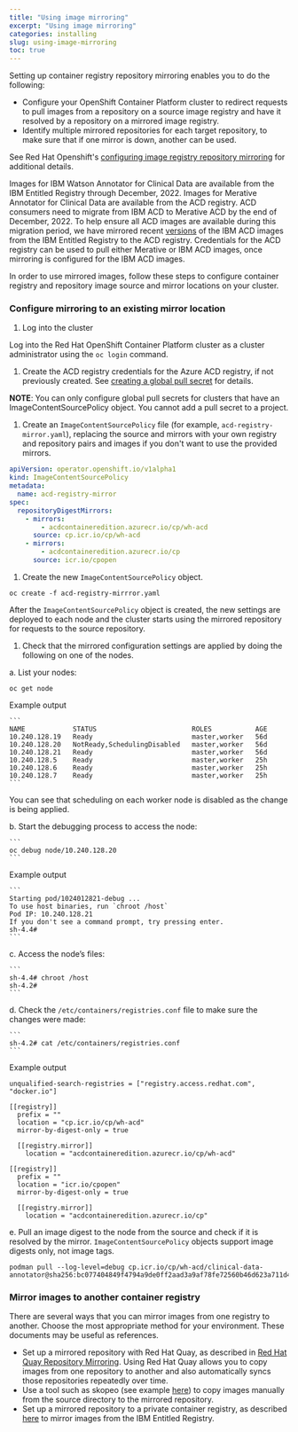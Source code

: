 ```yaml
---
title: "Using image mirroring"
excerpt: "Using image mirroring"
categories: installing
slug: using-image-mirroring
toc: true
---
```


Setting up container registry repository mirroring enables you to do the following:

- Configure your OpenShift Container Platform cluster to redirect requests to pull images from a repository on a source image registry and have it resolved by a repository on a mirrored image registry.
- Identify multiple mirrored repositories for each target repository, to make sure that if one mirror is down, another can be used.

See Red Hat Openshift's [configuring image registry repository mirroring](https://docs.openshift.com/container-platform/4.8/openshift_images/image-configuration.html#images-configuration-registry-mirror_image-configuration) for additional details.

Images for IBM Watson Annotator for Clinical Data are available from the IBM Entitled Registry through December, 2022. Images for Merative Annotator for Clinical Data are available from the ACD registry. ACD consumers need to migrate from IBM ACD to Merative ACD by the end of December, 2022. To help ensure all ACD images are available during this migration period, we have mirrored recent [versions](https://github.com/merative/acd-containers/blob/master/CHANGELOG.md#releases) of the IBM ACD images from the IBM Entitled Registry to the ACD registry. Credentials for the ACD registry can be used to pull either Merative or IBM ACD images, once mirroring is configured for the IBM ACD images.

In order to use mirrored images, follow these steps to configure container registry and repository image source and mirror locations on your cluster.

### Configure mirroring to an existing mirror location

1. Log into the cluster

  Log into the Red Hat OpenShift Container Platform cluster as a cluster administrator using the `oc login` command.

1. Create the ACD registry credentials for the Azure ACD registry, if not previously created. See [creating a global pull secret](/installing/installing/#ibm-entitled-registry-pull-secret) for details.

  **NOTE**: You can only configure global pull secrets for clusters that have an ImageContentSourcePolicy object. You cannot add a pull secret to a project.

1. Create an `ImageContentSourcePolicy` file (for example, `acd-registry-mirror.yaml`), replacing the source and mirrors with your own registry and repository pairs and images if you don't want to use the provided mirrors.

  ```yaml acd-registry-mirror.yaml
  apiVersion: operator.openshift.io/v1alpha1
  kind: ImageContentSourcePolicy
  metadata:
    name: acd-registry-mirror
  spec:
    repositoryDigestMirrors:
      - mirrors:
          - acdcontaineredition.azurecr.io/cp/wh-acd
        source: cp.icr.io/cp/wh-acd
      - mirrors:
          - acdcontaineredition.azurecr.io/cp
        source: icr.io/cpopen
  ```

1. Create the new `ImageContentSourcePolicy` object.

  ```
  oc create -f acd-registry-mirrror.yaml
  ```

  After the `ImageContentSourcePolicy` object is created, the new settings are deployed to each node and the cluster starts using the mirrored repository for requests to the source repository.

1. Check that the mirrored configuration settings are applied by doing the following on one of the nodes.

  a. List your nodes:

  ```
  oc get node
  ```

  Example output

    ```
    NAME            STATUS                        ROLES           AGE
    10.240.128.19   Ready                         master,worker   56d
    10.240.128.20   NotReady,SchedulingDisabled   master,worker   56d
    10.240.128.21   Ready                         master,worker   56d
    10.240.128.5    Ready                         master,worker   25h
    10.240.128.6    Ready                         master,worker   25h
    10.240.128.7    Ready                         master,worker   25h
    ```

  You can see that scheduling on each worker node is disabled as the change is being applied.

  b. Start the debugging process to access the node:

    ```
    oc debug node/10.240.128.20
    ```

  Example output

    ```
    Starting pod/1024012821-debug ...
    To use host binaries, run `chroot /host`
    Pod IP: 10.240.128.21
    If you don't see a command prompt, try pressing enter.
    sh-4.4#
    ```

  c. Access the node’s files:

    ```
    sh-4.4# chroot /host
    sh-4.2#
    ```

  d. Check the `/etc/containers/registries.conf` file to make sure the changes were made:

    ```
    sh-4.2# cat /etc/containers/registries.conf
    ```

  Example output

  ```
  unqualified-search-registries = ["registry.access.redhat.com", "docker.io"]

  [[registry]]
    prefix = ""
    location = "cp.icr.io/cp/wh-acd"
    mirror-by-digest-only = true

    [[registry.mirror]]
      location = "acdcontaineredition.azurecr.io/cp/wh-acd"

  [[registry]]
    prefix = ""
    location = "icr.io/cpopen"
    mirror-by-digest-only = true

    [[registry.mirror]]
      location = "acdcontaineredition.azurecr.io/cp"
  ```

  e. Pull an image digest to the node from the source and check if it is resolved by the mirror. `ImageContentSourcePolicy` objects support image digests only, not image tags.

  ```
  podman pull --log-level=debug cp.icr.io/cp/wh-acd/clinical-data-annotator@sha256:bc077404849f4794a9de0ff2aad3a9af78fe72560b46d623a711d42927e5c955
  ```

### Mirror images to another container registry

There are several ways that you can mirror images from one registry to another. Choose the most appropriate method for your environment. These documents may be useful as references.

- Set up a mirrored repository with Red Hat Quay, as described in [Red Hat Quay Repository Mirroring](https://access.redhat.com/documentation/en-us/red_hat_quay/3/html/manage_red_hat_quay/repo-mirroring-in-red-hat-quay). Using Red Hat Quay allows you to copy images from one repository to another and also automatically syncs those repositories repeatedly over time.
- Use a tool such as skopeo (see example [here](https://docs.openshift.com/container-platform/4.8/openshift_images/image-configuration.html#images-configuration-registry-mirror_image-configuration)) to copy images manually from the source directory to the mirrored repository.
- Set up a mirrored repository to a private container registry, as described [here](https://www.ibm.com/docs/en/cloud-paks/cp-data/4.0?topic=tasks-mirroring-images-your-private-container-registry) to mirror images from the IBM Entitled Registry.
